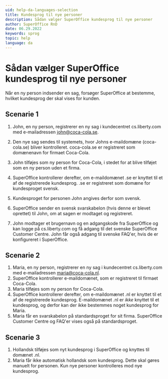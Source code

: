 ```yaml
---
uid: help-da-languages-selection
title: Kundesprog til nye personer
description: Sådan vælger SuperOffice kundesprog til nye personer
author: SuperOffice RnD
date: 06.29.2022
keywords: sprog
topic: help
language: da
---
```


# Sådan vælger SuperOffice kundesprog til nye personer

Når en ny person indsender en sag, forsøger SuperOffice at bestemme, hvilket kundesprog der skal vises for kunden.

## Scenarie 1

1. John, en ny person, registrerer en ny sag i kundecentret cs.liberty.com med e-mailadressen <john@coca-cola.se>.

2. Den nye sag sendes til systemets, hvor Johns e-maildomæne (coca-cola.se) bliver kontrolleret. coca-cola.se er registreret som domænenavn for firmaet Coca-Cola.

3. John tilføjes som ny person for Coca-Cola, i stedet for at blive tilføjet som en ny person uden et firma.

4. SuperOffice kontrollerer derefter, om e-maildomænet .se er knyttet til et af de registrerede kundesprog. .se er registreret som domæne for kundesproget svensk.

5. Kundesproget for personen John angives derfor som svensk.

6. SuperOffice sender en svensk svarskabelon (hvis denne er blevet oprettet) til John, om at sagen er modtaget og registreret.

7. John modtager et brugernavn og en adgangskode fra SuperOffice og kan logge på cs.liberty.com og få adgang til det svenske SuperOffice Customer Centre. John får også adgang til svenske FAQ'er, hvis de er konfigureret i SuperOffice.

## Scenarie 2

1. Maria, en ny person, registrerer en ny sag i kundecentret cs.liberty.com med e-mailadressen <maria@coca-cola.nl>.
2. SuperOffice kontrollerer e-maildomænet, som er registreret til firmaet Coca-Cola.
3. Maria tilføjes som ny person for Coca-Cola.
4. SuperOffice kontrollerer derefter, om e-maildomænet .nl er knyttet til et af de registrerede kundesprog. E-maildomænet .nl er *ikke* knyttet til et kundesprog, og derfor kan der ikke bestemmes noget kundesprog for Maria.
5. Maria får en svarskabelon på standardsproget for sit firma. SuperOffice Customer Centre og FAQ'er vises også på standardsproget.

## Scenarie 3

1. Hollandsk tilføjes som nyt kundesprog i SuperOffice og knyttes til domænet .nl.
2. Maria får ikke automatisk hollandsk som kundesprog. Dette skal gøres manuelt for personen. Kun nye personer kontrolleres mod nye kundesprog.

